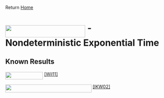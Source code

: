 Return [Home](https://matthewkatzman.github.io/notes/notes.html)

# <img src="/notes/classes/tex/b8a46d1149f0773e4a90f717a2cc5d2c.svg?invert_in_darkmode&sanitize=true" align="middle" width="249.27680909999992pt" height="37.80850590000001pt"/> - Nondeterministic Exponential Time

## Known Results

<img src="/notes/classes/tex/c464c32159fb6b1c835b3a18e61d617b.svg?invert_in_darkmode&sanitize=true" align="middle" width="117.41940374999999pt" height="22.831056599999986pt"/> [\[Wil11\]](https://matthewkatzman.github.io/notes/papers/nexpvsacc.html)

<img src="/notes/classes/tex/b560ff2705f21960f31f0200a056e607.svg?invert_in_darkmode&sanitize=true" align="middle" width="268.58288655pt" height="24.65753399999998pt"/> [\[IKW02\]](https://matthewkatzman.github.io/notes/papers/easyWitness.html)
